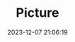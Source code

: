 ---
weight: 1
images:
- /images/edited/88.jpeg
title: Picture
date: 2023-12-07 21:06:19
tags: [luminarneo,work,ILCE7M3,70.0]
---